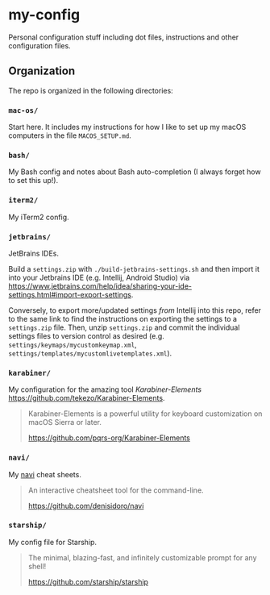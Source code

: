 # my-config 

Personal configuration stuff including dot files, instructions and other configuration files.

## Organization

The repo is organized in the following directories:

### `mac-os/`

Start here. It includes my instructions for how I like to set up my macOS computers in the file `MACOS_SETUP.md`.

### `bash/`

My Bash config and notes about Bash auto-completion (I always forget how to set this up!).

### `iterm2/`

My iTerm2 config.

### `jetbrains/`

JetBrains IDEs.

Build a `settings.zip` with `./build-jetbrains-settings.sh` and then import it into your Jetbrains IDE (e.g. Intellij, 
Android Studio) via <https://www.jetbrains.com/help/idea/sharing-your-ide-settings.html#import-export-settings>.

Conversely, to export more/updated settings *from* Intellij into this repo, refer to the same link to find the 
instructions on exporting the settings to a `settings.zip` file. Then, unzip `settings.zip` and commit the individual 
settings files to version control as desired (e.g. `settings/keymaps/mycustomkeymap.xml`, 
`settings/templates/mycustomlivetemplates.xml`).

### `karabiner/`

My configuration for the amazing tool *Karabiner-Elements* <https://github.com/tekezo/Karabiner-Elements>.

> Karabiner-Elements is a powerful utility for keyboard customization on macOS Sierra or later.
> 
> https://github.com/pqrs-org/Karabiner-Elements

### `navi/`

My [navi](https://github.com/denisidoro/navi) cheat sheets.

> An interactive cheatsheet tool for the command-line.
> 
> https://github.com/denisidoro/navi

### `starship/`

My config file for Starship.

> The minimal, blazing-fast, and infinitely customizable prompt for any shell!
>
> https://github.com/starship/starship
